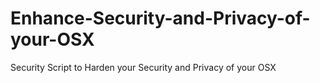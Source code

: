 # Enhance-Security-and-Privacy-of-your-OSX
Security Script to Harden your Security and Privacy of your OSX
